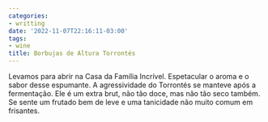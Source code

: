 ```yaml
---
categories:
- writting
date: '2022-11-07T22:16:11-03:00'
tags:
- wine
title: Borbujas de Altura Torrontés
---
```


Levamos para abrir na Casa da Família Incrível. Espetacular o aroma e o sabor desse espumante. A agressividade do Torrontés se manteve após a fermentação. Ele é um extra brut, não tão doce, mas não tão seco também. Se sente um frutado bem de leve e uma tanicidade não muito comum em frisantes.

